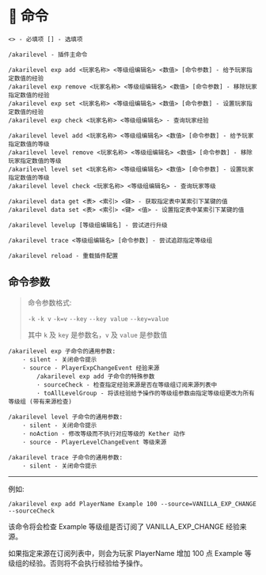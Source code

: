 # 🎼 命令

```
<> - 必填项 [] - 选填项

/akarilevel - 插件主命令

/akarilevel exp add <玩家名称> <等级组编辑名> <数值> [命令参数] - 给予玩家指定数值的经验
/akarilevel exp remove <玩家名称> <等级组编辑名> <数值> [命令参数] - 移除玩家指定数值的经验
/akarilevel exp set <玩家名称> <等级组编辑名> <数值> [命令参数] - 设置玩家指定数值的经验
/akarilevel exp check <玩家名称> <等级组编辑名> - 查询玩家经验

/akarilevel level add <玩家名称> <等级组编辑名> <数值> [命令参数] - 给予玩家指定数值的等级
/akarilevel level remove <玩家名称> <等级组编辑名> <数值> [命令参数] - 移除玩家指定数值的等级
/akarilevel level set <玩家名称> <等级组编辑名> <数值> [命令参数] - 设置玩家指定数值的等级
/akarilevel level check <玩家名称> <等级组编辑名> - 查询玩家等级

/akarilevel data get <表> <索引> <键> - 获取指定表中某索引下某键的值
/akarilevel data set <表> <索引> <键> <值> - 设置指定表中某索引下某键的值

/akarilevel levelup [等级组编辑名] - 尝试进行升级

/akarilevel trace <等级组编辑名> [命令参数] - 尝试追踪指定等级组

/akarilevel reload - 重载插件配置
```

## 命令参数

> 命令参数格式:
>
> `-k` `-k v` `-k=v` `--key` `--key value` `--key=value`
>
> 其中 `k` 及 `key` 是参数名，`v` 及 `value` 是参数值

```
/akarilevel exp 子命令的通用参数:
    · silent - 关闭命令提示
    · source - PlayerExpChangeEvent 经验来源
        /akarilevel exp add 子命令的特殊参数
        · sourceCheck - 检查指定经验来源是否在等级组订阅来源列表中
        · toAllLevelGroup - 将该经验给予操作的等级组参数由指定等级组更改为所有等级组 (带有来源检查)
        
/akarilevel level 子命令的通用参数:
    · silent - 关闭命令提示
    · noAction - 修改等级而不执行对应等级的 Kether 动作
    · source - PlayerLevelChangeEvent 等级来源
    
/akarilevel trace 子命令的通用参数:
    · silent - 关闭命令提示
```

---

例如:

```
/akarilevel exp add PlayerName Example 100 --source=VANILLA_EXP_CHANGE --sourceCheck
```

该命令将会检查 Example 等级组是否订阅了 VANILLA_EXP_CHANGE 经验来源。

如果指定来源在订阅列表中，则会为玩家 PlayerName 增加 100 点 Example 等级组的经验。否则将不会执行经验给予操作。